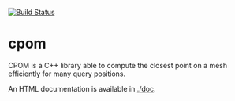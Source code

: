[![Build Status](https://travis-ci.org/vdedun/cpom.svg?branch=master)](https://travis-ci.org/vdedun/cpom)

# cpom
CPOM is a C++ library able to compute the closest point on a mesh efficiently for many query positions.


An HTML documentation is available in [./doc](https://vdedun.github.io/cpom-doc).

